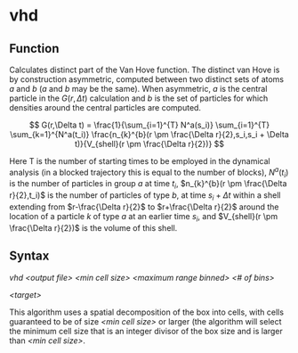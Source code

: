 <h1>vhd</h1>

<h2>Function</h2>

Calculates distinct part of the Van Hove function. The distinct van Hove is by construction asymmetric, computed between two distinct sets of atoms $a$ and $b$ ($a$ and $b$ may be the same). When asymmetric, $a$ is the central particle in the $G(r,\Delta t)$ calculation and $b$ is the set of particles for which densities around the central particles are computed.

$$  G(r,\Delta t) = \frac{1}{\sum_{i=1}^{T} N^a(s_i)} \sum_{i=1}^{T} \sum_{k=1}^{N^a(t_i)}  \frac{n_{k}^{b}(r \pm \frac{\Delta r}{2},s_i,s_i + \Delta t)}{V_{shell}(r \pm \frac{\Delta r}{2})} $$

Here T is the number of starting times to be employed in the dynamical analysis (in a blocked trajectory this is equal to the number of blocks), $N^a(t_i)$ is the number of particles in group $a$ at time $t_i$, $n_{k}^{b}(r \pm \frac{\Delta r}{2},t_i)$ is the number of particles of type $b$, at time $s_i+\Delta t$ within a shell extending from $r-\frac{\Delta r}{2}$ to $r+\frac{\Delta r}{2}$ around the location of a particle $k$ of type $a$ at an earlier time $s_i$, and $V_{shell}(r \pm \frac{\Delta r}{2})$ is the volume of this shell.

<h2>Syntax</h2>

_vhd \<output file\> \<min cell size\> \<maximum range binned\> \<# of bins\>_

_\<target\>_

This algorithm uses a spatial decomposition of the box into cells, with cells guaranteed to be of size _\<min cell size\>_ or larger (the algorithm will select the minimum cell size that is an integer divisor of the box size and is larger than _\<min cell size\>_.

